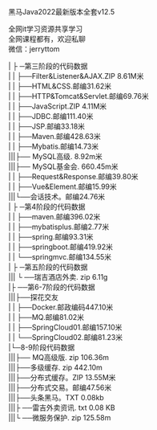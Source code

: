 黑马Java2022最新版本全套v12.5

全网it学习资源共享学习<br>全网课程都有，欢迎私聊<br>微信：jerryttom<br>

| ├ ─第三阶段的代码数据<br> | | ├──Filter&amp;Listener&amp;AJAX.ZIP 8.61M米<br> | | ├──HTML&amp;CSS.邮编31.62米<br> | | ├──HTTP&amp;Tomcat&amp;Servlet.邮编69.76米<br> | | ├──JavaScript.ZIP 4.11M米<br> | | ├──JDBC.邮编111.40米<br> | | ├──JSP.邮编33.18米<br> | | ├──Maven.邮编428.63米<br> | | ├──Mybatis.邮编14.73米<br> |||├── MySQL高级. 8.92m米<br> |||├── MySQL基金会. 660.45m米<br> | | ├──Request&amp;Response.邮编39.80米<br> | | ├──Vue&amp;Element.邮编15.99米<br> |||└──会话技术。邮编24.76米<br> | ├ ─第4阶段的代码数据<br> | | ├──maven.邮编396.02米<br> | | ├──mybatisplus.邮编2.77米<br> | | ├──spring.邮编93.31米<br> | | ├──springboot.邮编419.92米<br> | | └──springmvc.邮编134.55米<br> | ├ ─第五阶段的代码数据<br> ||| └ ──瑞吉酒店外卖. zip 6.11g<br> |├ ──第6-7阶段的代码数据<br> |||├──探花交友<br> | | ├──Docker.邮政编码447.10米<br> | | ├──MQ.邮编81.02米<br> | | ├──SpringCloud01.邮编157.10米<br> | | └──SpringCloud02.邮编81.23米<br> |└─8-9阶段代码数据<br> |||├── MQ高级版. zip 106.36m<br> |||├──多级缓存. zip 442.10m<br> |||├──分布式缓存。ZIP 13.55M米<br> |||├──分布式交易。邮编47.56米<br> |||├──头条黑马。TXT 0.08kb<br> |||├ ──雷吉外卖资讯. txt 0.08 KB<br> |||└ ──微服务保护. zip 125.58m
